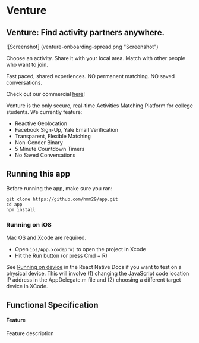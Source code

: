 # Venture

## Venture: Find activity partners anywhere.

![Screenshot] (venture-onboarding-spread.png "Screenshot")

Choose an activity. Share it with your local area. Match with other people who want to join.

Fast paced, shared experiences.
NO permanent matching. 
NO saved conversations.

Check out our commercial [here](http://www.ventureappnow.com/)!

Venture is the only secure, real-time Activities Matching Platform for college students. We currently feature:
- Reactive Geolocation
- Facebook Sign-Up, Yale Email Verification
- Transparent, Flexible Matching 
- Non-Gender Binary 
- 5 Minute Countdown Timers
- No Saved Conversations

## Running this app

Before running the app, make sure you ran:

    git clone https://github.com/hmm29/app.git
    cd app
    npm install

### Running on iOS

Mac OS and Xcode are required.

- Open `ios/App.xcodeproj` to open the project in Xcode
- Hit the Run button (or press Cmd + R)

See [Running on device](https://facebook.github.io/react-native/docs/running-on-device-ios.html) in the React Native Docs if you want to test on a physical device. This will involve (1) changing the JavaScript code location IP address in the AppDelegate.m file and (2) choosing a different target device in XCode.


## Functional Specification
						
#### Feature
Feature description

